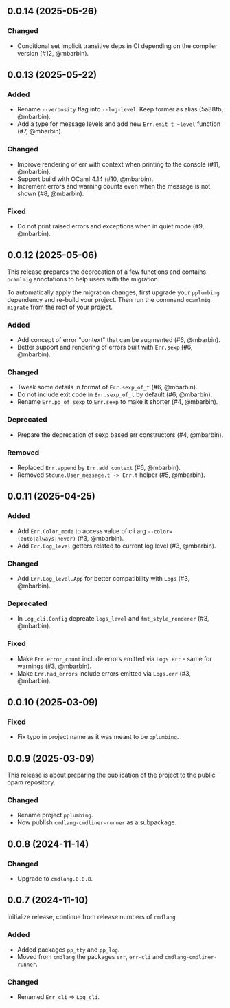 ## 0.0.14 (2025-05-26)

### Changed

- Conditional set implicit transitive deps in CI depending on the compiler version (#12, @mbarbin).

## 0.0.13 (2025-05-22)

### Added

- Rename `--verbosity` flag into `--log-level`. Keep former as alias (5a88fb, @mbarbin).
- Add a type for message levels and add new `Err.emit t ~level` function (#7, @mbarbin).

### Changed

- Improve rendering of err with context when printing to the console (#11, @mbarbin).
- Support build with OCaml 4.14 (#10, @mbarbin).
- Increment errors and warning counts even when the message is not shown (#8, @mbarbin).

### Fixed

- Do not print raised errors and exceptions when in quiet mode (#9, @mbarbin).

## 0.0.12 (2025-05-06)

This release prepares the deprecation of a few functions and contains `ocamlmig` annotations to help users with the migration.

To automatically apply the migration changes, first upgrade your `pplumbing` dependency and re-build your project. Then run the command `ocamlmig migrate` from the root of your project.

### Added

- Add concept of error "context" that can be augmented (#6, @mbarbin).
- Better support and rendering of errors built with `Err.sexp` (#6, @mbarbin).

### Changed

- Tweak some details in format of `Err.sexp_of_t` (#6, @mbarbin).
- Do not include exit code in `Err.sexp_of_t` by default (#6, @mbarbin).
- Rename `Err.pp_of_sexp` to `Err.sexp` to make it shorter (#4, @mbarbin).

### Deprecated

- Prepare the deprecation of sexp based err constructors (#4, @mbarbin).

### Removed

- Replaced `Err.append` by `Err.add_context` (#6, @mbarbin).
- Removed `Stdune.User_message.t -> Err.t` helper (#5, @mbarbin).

## 0.0.11 (2025-04-25)

### Added

- Add `Err.Color_mode` to access value of cli arg `--color=(auto|always|never)` (#3, @mbarbin).
- Add `Err.Log_level` getters related to current log level (#3, @mbarbin).

### Changed

- Add `Err.Log_level.App` for better compatibility with `Logs` (#3, @mbarbin).

### Deprecated

- In `Log_cli.Config` depreate `logs_level` and `fmt_style_renderer` (#3, @mbarbin).

### Fixed

- Make `Err.error_count` include errors emitted via `Logs.err` - same for warnings (#3, @mbarbin).
- Make `Err.had_errors` include errors emitted via `Logs.err` (#3, @mbarbin).

## 0.0.10 (2025-03-09)

### Fixed

- Fix typo in project name as it was meant to be `pplumbing`.

## 0.0.9 (2025-03-09)

This release is about preparing the publication of the project to the public opam repository.

### Changed

- Rename project `pplumbing`.
- Now publish `cmdlang-cmdliner-runner` as a subpackage.

## 0.0.8 (2024-11-14)

### Changed

- Upgrade to `cmdlang.0.0.8`.

## 0.0.7 (2024-11-10)

Initialize release, continue from release numbers of `cmdlang`.

### Added

- Added packages `pp_tty` and `pp_log`.
- Moved from `cmdlang` the packages `err`, `err-cli` and `cmdlang-cmdliner-runner`.

### Changed

- Renamed `Err_cli` => `Log_cli`.

